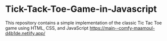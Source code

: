 # Tick-Tack-Toe-Game-in-Javascript
This repository contains a simple implementation of the classic Tic Tac Toe game using HTML, CSS, and JavaScript
https://main--comfy-maamoul-d4b1de.netlify.app/
